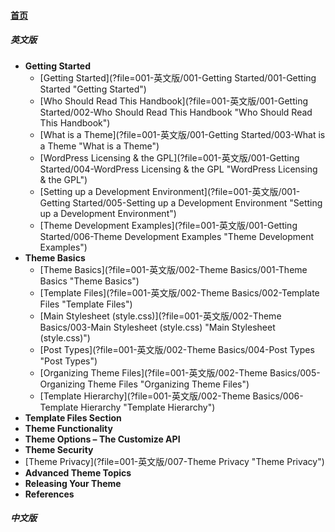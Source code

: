 
#### [首页](?file=home-首页)

##### 英文版
- **Getting Started**
    - [Getting Started](?file=001-英文版/001-Getting Started/001-Getting Started "Getting Started")
    - [Who Should Read This Handbook](?file=001-英文版/001-Getting Started/002-Who Should Read This Handbook "Who Should Read This Handbook")
    - [What is a Theme](?file=001-英文版/001-Getting Started/003-What is a Theme "What is a Theme")
    - [WordPress Licensing & the GPL](?file=001-英文版/001-Getting Started/004-WordPress Licensing & the GPL "WordPress Licensing & the GPL")
    - [Setting up a Development Environment](?file=001-英文版/001-Getting Started/005-Setting up a Development Environment "Setting up a Development Environment")
    - [Theme Development Examples](?file=001-英文版/001-Getting Started/006-Theme Development Examples "Theme Development Examples")
- **Theme Basics**
    - [Theme Basics](?file=001-英文版/002-Theme Basics/001-Theme Basics "Theme Basics")
    - [Template Files](?file=001-英文版/002-Theme Basics/002-Template Files "Template Files")
    - [Main Stylesheet &#40;style.css&#41;](?file=001-英文版/002-Theme Basics/003-Main Stylesheet &#40;style.css&#41; "Main Stylesheet &#40;style.css&#41;")
    - [Post Types](?file=001-英文版/002-Theme Basics/004-Post Types "Post Types")
    - [Organizing Theme Files](?file=001-英文版/002-Theme Basics/005-Organizing Theme Files "Organizing Theme Files")
    - [Template Hierarchy](?file=001-英文版/002-Theme Basics/006-Template Hierarchy "Template Hierarchy")
- **Template Files Section**
- **Theme Functionality**
- **Theme Options – The Customize API**
- **Theme Security**
- [Theme Privacy](?file=001-英文版/007-Theme Privacy "Theme Privacy")
- **Advanced Theme Topics**
- **Releasing Your Theme**
- **References**

##### 中文版
